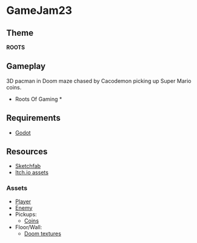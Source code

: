 # GameJam23

## Theme

**ROOTS**

## Gameplay

3D pacman in Doom maze chased by Cacodemon picking up Super Mario coins.
* Roots Of Gaming *

## Requirements

- [Godot](https://godotengine.org/)

## Resources

- [Sketchfab](https://sketchfab.com/)
- [Itch.io assets](https://itch.io/game-assets/free)


### Assets

- [Player](https://sketchfab.com/3d-models/pacman-animated-e5e8dfb614da4fa69182f252fa4274a8)
- [Enemy](https://sketchfab.com/3d-models/cacodemon-low-poly-7228d01592ad4e369f9e21069a6e8cb9)
- Pickups:
    - [Coins](https://sketchfab.com/3d-models/coin-super-mario-bros-dbf9945cc49340c0a50f57338a3786ab)
- Floor/Wall:
    - [Doom textures](https://www.spriters-resource.com/pc_computer/doomdoomii/)

